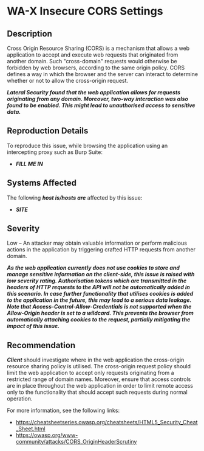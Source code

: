 WA-X Insecure CORS Settings
===========================

Description
-----------
Cross Origin Resource Sharing (CORS) is a mechanism that allows a web application to accept and execute web requests that originated from another domain. Such "cross-domain" requests would otherwise be forbidden by web browsers, according to the same origin policy. CORS defines a way in which the browser and the server can interact to determine whether or not to allow the cross-origin request.

***Lateral Security found that the web application allows for requests originating from any domain. Moreover, two-way interaction was also found to be enabled. This might lead to unauthorised access to sensitive data.***

Reproduction Details
--------------------
To reproduce this issue, while browsing the application using an intercepting proxy such as Burp Suite:
  * ***FILL ME IN***

Systems Affected
----------------
The following ***host is/hosts are*** affected by this issue:
  * ***SITE***

Severity
--------
Low – An attacker may obtain valuable information or perform malicious actions in the application by triggering crafted HTTP requests from another domain.

***As the web application currently does not use cookies to store and manage sensitive information on the client-side, this issue is raised with low severity rating. Authorisation tokens which are transmitted in the headers of HTTP requests to the API will not be automatically added in this scenario. In case further functionality that utilises cookies is added to the application in the future, this may lead to a serious data leakage. Note that Access-Control-Allow-Credentials is not supported when the Allow-Origin header is set to a wildcard. This prevents the browser from automatically attaching cookies to the request, partially mitigating the impact of this issue.***

Recommendation
--------------
***Client*** should investigate where in the web application the cross-origin resource sharing policy is utilised. The cross-origin request policy should limit the web application to accept only requests originating from a restricted range of domain names. Moreover, ensure that access controls are in place throughout the web application in order to limit remote access only to the functionality that should accept such requests during normal operation. 

For more information, see the following links:
 * https://cheatsheetseries.owasp.org/cheatsheets/HTML5_Security_Cheat_Sheet.html
 * https://owasp.org/www-community/attacks/CORS_OriginHeaderScrutiny
